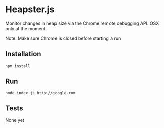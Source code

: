 # Heapster.js

Monitor changes in heap size via the Chrome remote debugging API. OSX only at the moment.

Note: Make sure Chrome is closed before starting a run

## Installation
    npm install

## Run
    node index.js http://google.com

## Tests

None yet
